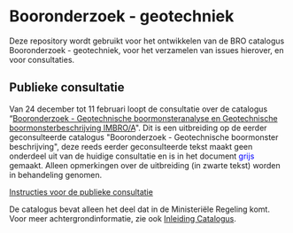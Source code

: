 # Booronderzoek - geotechniek
Deze repository wordt gebruikt voor het ontwikkelen van de BRO catalogus Booronderzoek - geotechniek, voor het verzamelen van issues hierover, en voor consultaties. 

## Publieke consultatie
Van 24 december tot 11 februari loopt de consultatie over de catalogus “[Booronderzoek - Geotechnische boormonsteranalyse en Geotechnische boormonsterbeschrijving IMBRO/A][1]". 
Dit is een uitbreiding op de eerder geconsulteerde catalogus "Booronderzoek - Geotechnische boormonster beschrijving", deze reeds eerder geconsulteerde tekst maakt geen onderdeel uit van de huidige consultatie en is in het document <span style="color:blue">grijs</span> gemaakt. Alleen opmerkingen over de uitbreiding (in zwarte tekst) worden in behandeling genomen.

[Instructies voor de publieke consultatie][7]

De catalogus bevat alleen het deel dat in de Ministeriële Regeling komt. Voor meer achtergrondinformatie, zie ook [Inleiding Catalogus][8]. 

[1]: https://github.com/BROprogramma/BHR-GT/blob/gh-pages/
[2]: https://github.com/BROprogramma/BHR-GT/blob/gh-pages/archief/gegevensdefinitie%20Boormonsteronderzoek%20samenstellingsonderzoek%20werkversie%2020180717.pdf
[3]: https://github.com/BROprogramma/BHR-GT/blob/gh-pages/archiefGegevensdefinitie%20Boormonsteronderzoek%20samendrukkingsproef%20werkversie%2020180717.pdf
[7]: https://github.com/BROprogramma/BHR-GT/blob/gh-pages/consultatie-instructie.md
[8]: https://github.com/BROprogramma/BHR-GT/blob/
